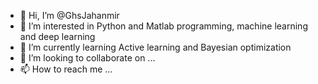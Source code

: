 - 👋 Hi, I’m @GhsJahanmir
- 👀 I’m interested in Python and Matlab programming, machine learning and deep learning
- 🌱 I’m currently learning Active learning and Bayesian optimization
- 💞️ I’m looking to collaborate on ...
- 📫 How to reach me ...

<!---
GhsJahanmir/GhsJahanmir is a ✨ special ✨ repository because its `README.md` (this file) appears on your GitHub profile.
You can click the Preview link to take a look at your changes.
--->
